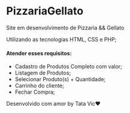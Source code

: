 # PizzariaGellato
Site em desenvolvimento de Pizzaria &amp;&amp; Gellato 

Utilizando as tecnologias HTML, CSS e PHP; 

#### Atender esses requisitos: 
- Cadastro de Produtos Completo com valor;
- Listagem de Produtos;
- Selecionar Produto(s) + Quantidade;
- Carrinho do cliente;
- Fechar Compra;


Desenvolvido com amor by Tata Vic❤️
